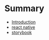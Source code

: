 # Summary

* [Introduction](README.md)
* [react native](react-native.md)
* [storybook](storybook.md)

